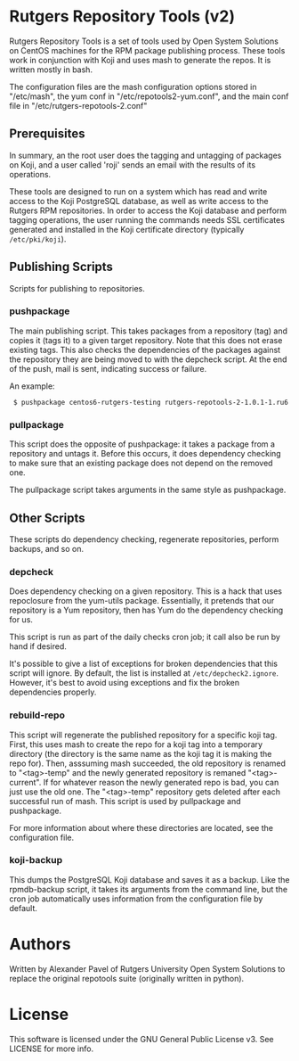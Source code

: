 Rutgers Repository Tools (v2)
========================

Rutgers Repository Tools is a set of tools used by Open System Solutions on
CentOS machines for the RPM package publishing process. These tools work in
conjunction with Koji and uses mash to generate the repos. It is written
mostly in bash.

The configuration files are the mash configuration options stored in
"/etc/mash", the yum conf in "/etc/repotools2-yum.conf", and the main conf
file in "/etc/rutgers-repotools-2.conf"

Prerequisites
-------------
In summary, an the root user  does the tagging and untagging of packages on 
Koji, and a user called 'roji' sends an email with the results of its operations.

These tools are designed to run on a system which has read and write access to
the Koji PostgreSQL database, as well as write access to the Rutgers RPM
repositories.  In order to access the Koji database and perform tagging
operations, the user running the commands needs SSL certificates generated 
and installed in the Koji certificate directory (typically `/etc/pki/koji`).

Publishing Scripts
------------------
Scripts for publishing to repositories.

### pushpackage
The main publishing script. This takes packages from a repository (tag) and
copies it (tags it) to a given target repository. Note that this does not erase
existing tags. This also checks the dependencies of the packages against the
repository they are being moved to with the depcheck script. At the end of the
push, mail is sent, indicating success or failure.

An example:

     $ pushpackage centos6-rutgers-testing rutgers-repotools-2-1.0.1-1.ru6

### pullpackage
This script does the opposite of pushpackage: it takes a package from a
repository and untags it. Before this occurs, it does dependency checking to
make sure that an existing package does not depend on the removed one.

The pullpackage script takes arguments in the same style as pushpackage.

Other Scripts
-----------------------------------
These scripts do dependency checking, regenerate repositories, perform backups,
and so on.

### depcheck
Does dependency checking on a given repository. This is a hack that uses
repoclosure from the yum-utils package. Essentially, it pretends that our
repository is a Yum repository, then has Yum do the dependency checking for us.

This script is run as part of the daily checks cron job; it call also be run by
hand if desired.

It's possible to give a list of exceptions for broken dependencies that this
script will ignore. By default, the list is installed at `/etc/depcheck2.ignore`.
However, it's best to avoid using exceptions and fix the broken dependencies
properly. 

### rebuild-repo
This script will regenerate the published repository for a specific koji tag. 
First, this uses mash to create the repo for a koji tag into a temporary 
directory (the directory is the same name as the koji tag it is making the repo for). 
Then, asssuming mash succeeded, the old repository is renamed to "\<tag\>-temp" and 
the newly generated repository is remaned "\<tag\>-current". If for whatever reason
the newly generated repo is bad, you can just use the old one. The "\<tag\>-temp" 
repository gets deleted after each successful run of mash.
This script is used by pullpackage and pushpackage.

For more information about where these directories are located, see the
configuration file.

### koji-backup
This dumps the PostgreSQL Koji database and saves it as a backup. Like the
rpmdb-backup script, it takes its arguments from the command line, but the cron
job automatically uses information from the configuration file by default.

Authors
=======
Written by Alexander Pavel of Rutgers University Open System Solutions to replace 
the original repotools suite (originally written in python).

License
=======
This software is licensed under the GNU General Public License v3. See LICENSE
for more info.
